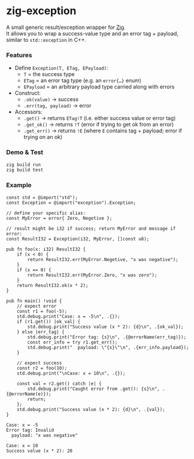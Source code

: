# zig-exception

A small generic result/exception wrapper for [Zig](https://ziglang.org).  
It allows you to wrap a success-value type and an error tag + payload, similar to `std::exception` in C++.

### Features

- Define `Exception(T, ETag, EPayload)`:
  - `T` = the success type  
  - `ETag` = an error tag type (e.g. an `error{…}` enum)  
  - `EPayload` = an arbitrary payload type carried along with errors  
- Construct:
  - `.ok(value)` → success  
  - `.err(tag, payload)` → error  
- Accessors:
  - `.get()` → returns `ETag!T` (i.e. either success value or error tag)  
  - `.get_ok()` → returns `!T` (error if trying to get ok from an error)  
  - `.get_err()` → returns `!E` (where `E` contains tag + payload; error if trying on an ok)  

### Demo & Test

```bash
zig build run
zig build test
```

### Example

```zig
const std = @import("std");
const Exception = @import("exception").Exception;

// define your specific alias:
const MyError = error{ Zero, Negetive };

// result might be i32 if success; return MyError and message if error:
const ResultI32 = Exception(i32, MyError, []const u8);

pub fn foo(x: i32) ResultI32 {
    if (x < 0) {
        return ResultI32.err(MyError.Negetive, "x was negative");
    }
    if (x == 0) {
        return ResultI32.err(MyError.Zero, "x was zero");
    }
    return ResultI32.ok(x * 2);
}

pub fn main() !void {
    // expect error
    const r1 = foo(-5);
    std.debug.print("Case: x = -5\n", .{});
    if (r1.get()) |ok_val| {
        std.debug.print("Success value (x * 2): {d}\n", .{ok_val});
    } else |err_tag| {
        std.debug.print("Error tag: {s}\n", .{@errorName(err_tag)});
        const err_info = try r1.get_err();
        std.debug.print("  payload: \"{s}\"\n", .{err_info.payload});
    }

    // expect success
    const r2 = foo(10);
    std.debug.print("\nCase: x = 10\n", .{});

    const val = r2.get() catch |e| {
        std.debug.print("Caught error from .get(): {s}\n", .{@errorName(e)});
        return;
    };
    std.debug.print("Success value (x * 2): {d}\n", .{val});
}
```
```
Case: x = -5
Error tag: Invalid
  payload: "x was negative"

Case: x = 10
Success value (x * 2): 20
```
